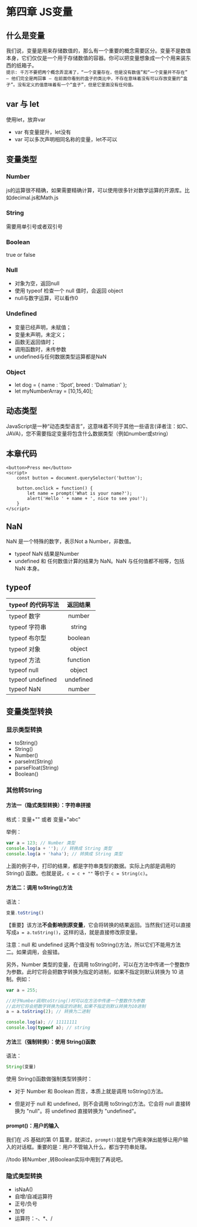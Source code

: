 # 第四章 JS变量

## 什么是变量
我们说，变量是用来存储数值的，那么有一个重要的概念需要区分。变量不是数值本身，它们仅仅是一个用于存储数值的容器。你可以把变量想象成一个个用来装东西的纸箱子。  
`提示: 千万不要把两个概念弄混淆了，“一个变量存在，但是没有数值”和“一个变量并不存在” — 他们完全是两回事 — 在前面你看到的盒子的类比中，不存在意味着没有可以存放变量的“盒子”。没有定义的值意味着有一个“盒子”，但是它里面没有任何值。`

## var 与 let
使用let，放弃var
- var 有变量提升，let没有
- var 可以多次声明相同名称的变量，let不可以

## 变量类型

### Number 
js的运算很不精确，如果需要精确计算，可以使用很多针对数学运算的开源库。比如decimal.js和Math.js
### String 
需要用单引号或者双引号
### Boolean
true or false
### Null
- 对象为空，返回null
- 使用 typeof 检查一个 null 值时，会返回 object
- null与数字运算，可以看作0
### Undefined
- 变量已经声明，未赋值；
- 变量未声明，未定义；
- 函数无返回值时；
- 调用函数时，未传参数
- undefined与任何数据类型运算都是NaN

### Object
- let dog = { name : 'Spot', breed : 'Dalmatian' };
- let myNumberArray = [10,15,40];

## 动态类型
JavaScript是一种“动态类型语言”，这意味着不同于其他一些语言(译者注：如C、JAVA)，您不需要指定变量将包含什么数据类型（例如number或string）

## 本章代码
```
<button>Press me</button>
<script>
    const button = document.querySelector('button');

    button.onclick = function() {
        let name = prompt('What is your name?');
        alert('Hello ' + name + ', nice to see you!');
    }
</script>
```

## NaN
NaN 是一个特殊的数字，表示Not a Number，非数值。 
- typeof NaN 结果是Number
- undefined 和 任何数值计算的结果为 NaN。NaN 与任何值都不相等，包括 NaN 本身。

## typeof
| typeof 的代码写法 | 返回结果  |
| :---------------- | :-------: |
| typeof 数字       |  number   |
| typeof 字符串     |  string   |
| typeof 布尔型     |  boolean  |
| typeof 对象       |  object   |
| typeof 方法       | function  |
| typeof null       |  object   |
| typeof undefined  | undefined |
| typeof NaN       | number

## 变量类型转换
### 显示类型转换
- toString()
- String()
- Number()
- parseInt(String)
- parseFloat(String)
- Boolean()
### 其他转String

#### 方法一（隐式类型转换）：字符串拼接

格式：变量+"" 或者 变量+"abc"

举例：

```javascript
var a = 123; // Number 类型
console.log(a + ''); // 转换成 String 类型
console.log(a + 'haha'); // 转换成 String 类型
```

上面的例子中，打印的结果，都是字符串类型的数据。实际上内部是调用的 String() 函数。也就是说，`c = c + ""` 等价于 `c = String(c)`。

#### 方法二：调用 toString()方法

语法：

```javascript
变量.toString()
```

【重要】该方法**不会影响到原变量**，它会将转换的结果返回。当然我们还可以直接写成`a = a.toString()`，这样的话，就是直接修改原变量。

注意：null 和 undefined 这两个值没有 toString()方法，所以它们不能用方法二。如果调用，会报错。

另外，Number 类型的变量，在调用 toString()时，可以在方法中传递一个整数作为参数。此时它将会把数字转换为指定的进制，如果不指定则默认转换为 10 进制。例如：

```javascript
var a = 255;

//对于Number调用toString()时可以在方法中传递一个整数作为参数
//此时它将会把数字转换为指定的进制,如果不指定则默认转换为10进制
a = a.toString(2); // 转换为二进制

console.log(a); // 11111111
console.log(typeof a); // string
```

#### 方法三（强制转换）：使用 String()函数

语法：

```javascript
String(变量)
```

使用 String()函数做强制类型转换时：

- 对于 Number 和 Boolean 而言，本质上就是调用 toString()方法。

- 但是对于 null 和 undefined，则不会调用 toString()方法。它会将 null 直接转换为 "null"。将 undefined 直接转换为 "undefined"。

#### prompt()：用户的输入

我们在 JS 基础的第 01 篇里，就讲过，`prompt()`就是专门用来弹出能够让用户输入的对话框。重要的是：用户不管输入什么，都当字符串处理。

//todo 转Number ,转Boolean实际中用到了再说吧。
### 隐式类型转换
- isNaA()
- 自增/自减运算符
- 正号/负号
- 加号
- 运算符：-、*、/